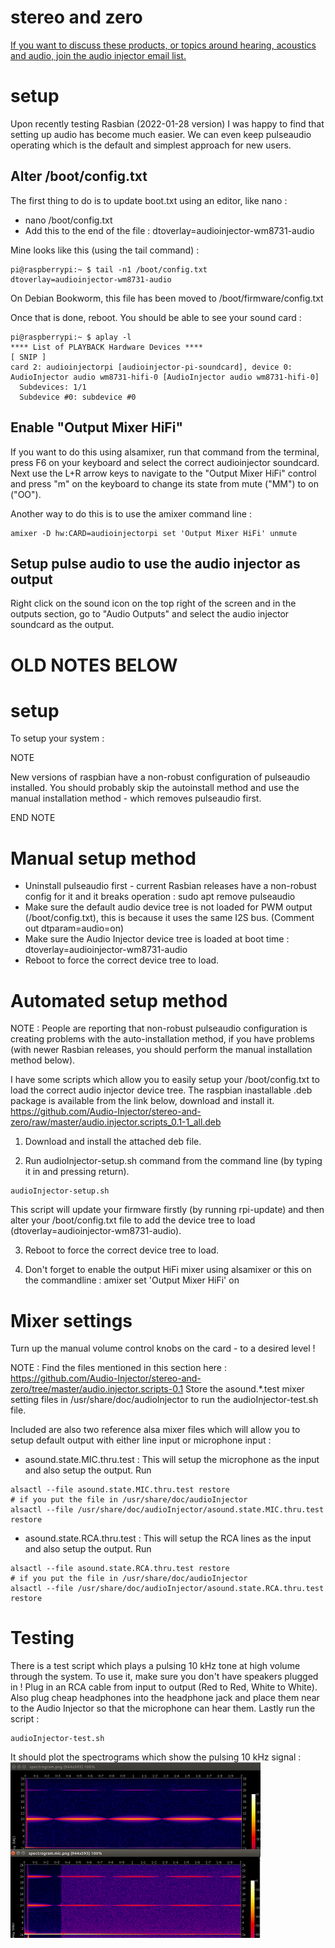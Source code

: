 # stereo and zero

[If you want to discuss these products, or topics around hearing, acoustics and audio, join the audio injector email list.](https://lists.audioinjector.net/mailman/listinfo/people)

# setup
Upon recently testing Rasbian (2022-01-28 version) I was happy to find that setting up audio has become much easier. We can even keep pulseaudio operating which is the default and simplest approach for new users.

## Alter /boot/config.txt

The first thing to do is to update boot.txt using an editor, like nano :
* nano /boot/config.txt
* Add this to the end of the file : dtoverlay=audioinjector-wm8731-audio

Mine looks like this (using the tail command) :
```
pi@raspberrypi:~ $ tail -n1 /boot/config.txt 
dtoverlay=audioinjector-wm8731-audio
```
On Debian Bookworm, this file has been moved to /boot/firmware/config.txt

Once that is done, reboot. You should be able to see your sound card :
```
pi@raspberrypi:~ $ aplay -l
**** List of PLAYBACK Hardware Devices ****
[ SNIP ]
card 2: audioinjectorpi [audioinjector-pi-soundcard], device 0: AudioInjector audio wm8731-hifi-0 [AudioInjector audio wm8731-hifi-0]
  Subdevices: 1/1
  Subdevice #0: subdevice #0

```
## Enable "Output Mixer HiFi"
If you want to do this using alsamixer, run that command from the terminal, press F6 on your keyboard and select the correct audioinjector soundcard. Next use the L+R arrow keys to navigate to the "Output Mixer HiFi" control and press "m" on the keyboard to change its state from mute ("MM") to on ("OO").

Another way to do this is to use the amixer command line :
```
amixer -D hw:CARD=audioinjectorpi set 'Output Mixer HiFi' unmute
```


## Setup pulse audio to use the audio injector as output
Right click on the sound icon on the top right of the screen and in the outputs section, go to "Audio Outputs" and select the audio injector soundcard as the output.



#
#
#
#


# OLD NOTES BELOW

# setup

To setup your system :

NOTE 

New versions of raspbian have a non-robust configuration of pulseaudio installed. You should probably skip the autoinstall method and use the manual installation method - which removes pulseaudio first.

END NOTE

# Manual setup method
* Uninstall pulseaudio first - current Rasbian releases have a non-robust config for it and it breaks operation : sudo apt remove pulseaudio
* Make sure the default audio device tree is not loaded for PWM output (/boot/config.txt), this is because it uses the same I2S bus. (Comment out dtparam=audio=on)
* Make sure the Audio Injector device tree is loaded at boot time : dtoverlay=audioinjector-wm8731-audio
* Reboot to force the correct device tree to load.

# Automated setup method
NOTE : People are reporting that non-robust pulseaudio configuration is creating problems with the auto-installation method, if you have problems (with newer Rasbian releases, you should perform the manual installation method below).

I have some scripts which allow you to easily setup your /boot/config.txt to load the correct audio injector device tree. The raspbian inastallable .deb package is available from the link below, download and install it.
https://github.com/Audio-Injector/stereo-and-zero/raw/master/audio.injector.scripts_0.1-1_all.deb

1. Download and install the attached deb file.

2. Run audioInjector-setup.sh command from the command line (by typing it in and pressing return).
```
audioInjector-setup.sh
```  
This script will update your firmware firstly (by running rpi-update) and then alter your /boot/config.txt file to add the device tree to load (dtoverlay=audioinjector-wm8731-audio).

3. Reboot to force the correct device tree to load.

4. Don't forget to enable the output HiFi mixer using alsamixer or this on the commandline : amixer set 'Output Mixer HiFi' on

# Mixer settings
Turn up the manual volume control knobs on the card - to a desired level !

NOTE : Find the files mentioned in this section here : https://github.com/Audio-Injector/stereo-and-zero/tree/master/audio.injector.scripts-0.1
Store the asound.*.test mixer setting files in /usr/share/doc/audioInjector to run the audioInjector-test.sh file.

Included are also two reference alsa mixer files which will allow you to setup default output with either line input or microphone input :

* asound.state.MIC.thru.test : This will setup the microphone as the input and also setup the output. Run
```
alsactl --file asound.state.MIC.thru.test restore
# if you put the file in /usr/share/doc/audioInjector 
alsactl --file /usr/share/doc/audioInjector/asound.state.MIC.thru.test restore
```
* asound.state.RCA.thru.test : This will setup the RCA lines as the input and also setup the output. Run
```
alsactl --file asound.state.RCA.thru.test restore
# if you put the file in /usr/share/doc/audioInjector 
alsactl --file /usr/share/doc/audioInjector/asound.state.RCA.thru.test restore
```

# Testing
There is a test script which plays a pulsing 10 kHz tone at high volume through the system. To use it, make sure you don't have speakers plugged in ! Plug in an RCA cable from input to output (Red to Red, White to White). Also plug cheap headphones into the headphone jack and place them near to the Audio Injector so that the microphone can hear them. Lastly run the script :
```
audioInjector-test.sh
```
It should plot the spectrograms which show the pulsing 10 kHz signal :
![spectrogram example](https://github.com/Audio-Injector/stereo-and-zero/blob/master/stereo.test.png)
